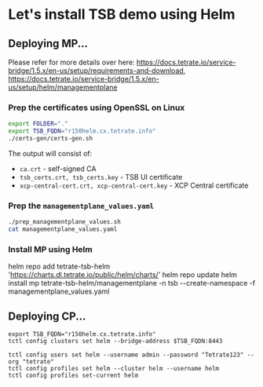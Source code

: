 # Let's install TSB demo using Helm

## Deploying MP...

Please refer for more details over here: https://docs.tetrate.io/service-bridge/1.5.x/en-us/setup/requirements-and-download, https://docs.tetrate.io/service-bridge/1.5.x/en-us/setup/helm/managementplane

### Prep the certificates using OpenSSL on Linux

```sh
export FOLDER="."
export TSB_FQDN="r150helm.cx.tetrate.info"
./certs-gen/certs-gen.sh
```

The output will consist of:

- `ca.crt` - self-signed CA
- `tsb_certs.crt, tsb_certs.key` - TSB UI certificate
- `xcp-central-cert.crt, xcp-central-cert.key` - XCP Central certificate

### Prep the `managementplane_values.yaml`

```sh
./prep_managementplane_values.sh
cat managementplane_values.yaml
```

### Install MP using Helm

helm repo add tetrate-tsb-helm 'https://charts.dl.tetrate.io/public/helm/charts/'
helm repo update
helm install mp tetrate-tsb-helm/managementplane -n tsb --create-namespace -f managementplane_values.yaml

## Deploying CP...

```
export TSB_FQDN="r150helm.cx.tetrate.info"
tctl config clusters set helm --bridge-address $TSB_FQDN:8443

tctl config users set helm --username admin --password "Tetrate123" --org "tetrate"
tctl config profiles set helm --cluster helm --username helm
tctl config profiles set-current helm
```
